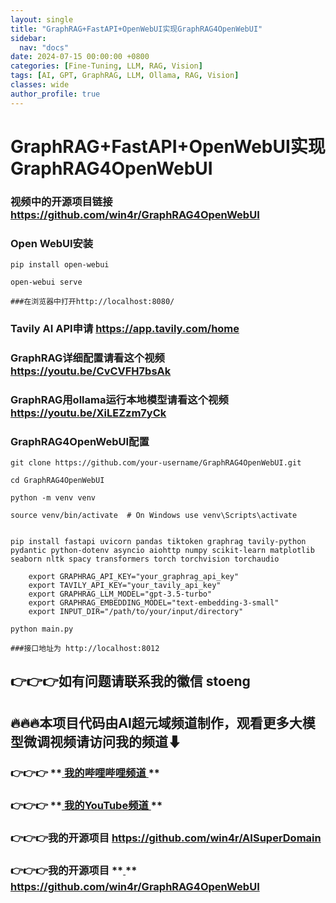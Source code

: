 ```yaml
---
layout: single
title: "GraphRAG+FastAPI+OpenWebUI实现GraphRAG4OpenWebUI"
sidebar:
  nav: "docs"
date: 2024-07-15 00:00:00 +0800
categories: [Fine-Tuning, LLM, RAG, Vision]
tags: [AI, GPT, GraphRAG, LLM, Ollama, RAG, Vision]
classes: wide
author_profile: true
---
```



#  GraphRAG+FastAPI+OpenWebUI实现GraphRAG4OpenWebUI 

###  视频中的开源项目链接 [ https://github.com/win4r/GraphRAG4OpenWebUI ](<https://github.com/win4r/GraphRAG4OpenWebUI>)

###  Open WebUI安装 
    
    
    pip install open-webui
    
    open-webui serve
    
    ###在浏览器中打开http://localhost:8080/

###  Tavily AI API申请 [ https://app.tavily.com/home ](<https://app.tavily.com/home>)

###  GraphRAG详细配置请看这个视频 [ https://youtu.be/CvCVFH7bsAk ](<https://youtu.be/CvCVFH7bsAk>)

###  GraphRAG用ollama运行本地模型请看这个视频 [ https://youtu.be/XiLEZzm7yCk ](<https://youtu.be/XiLEZzm7yCk>)

###  GraphRAG4OpenWebUI配置 
    
    
    git clone https://github.com/your-username/GraphRAG4OpenWebUI.git
    
    cd GraphRAG4OpenWebUI
    
    python -m venv venv
    
    source venv/bin/activate  # On Windows use venv\Scripts\activate
    
    
    pip install fastapi uvicorn pandas tiktoken graphrag tavily-python pydantic python-dotenv asyncio aiohttp numpy scikit-learn matplotlib seaborn nltk spacy transformers torch torchvision torchaudio
    
    
```
    export GRAPHRAG_API_KEY="your_graphrag_api_key"
    export TAVILY_API_KEY="your_tavily_api_key"
    export GRAPHRAG_LLM_MODEL="gpt-3.5-turbo"
    export GRAPHRAG_EMBEDDING_MODEL="text-embedding-3-small"
    export INPUT_DIR="/path/to/your/input/directory"
```
    
    
    python main.py
    
    ###接口地址为 http://localhost:8012
    

##  **👉👉👉如有问题请联系我的徽信 stoeng**

##  **🔥🔥🔥本项目代码由AI超元域频道制作，观看更多大模型微调视频请访问我的频道⬇**

###  **👉👉👉** **[ 我的哔哩哔哩频道 ](<https://space.bilibili.com/3493277319825652>) **

###  **👉👉👉** **[ 我的YouTube频道 ](<https://www.youtube.com/@AIsuperdomain>) **

###  **👉👉👉我的开源项目** [ https://github.com/win4r/AISuperDomain ](<https://github.com/win4r/AISuperDomain>)

###  **👉👉👉我的开源项目** **[ ](<https://github.com/win4r/GraphRAG4OpenWebUI>) ** [ https://github.com/win4r/GraphRAG4OpenWebUI ](<https://github.com/win4r/GraphRAG4OpenWebUI>)
